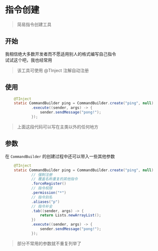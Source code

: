 # 指令创建
> 简易指令创建工具

## 开始
我相信绝大多数开发者而不愿适用别人的格式编写自己指令  
试试这个吧，我也经常用

> 该工具可使用 @TInject 注解自动注册

## 使用
```java
    @TInject
    static CommandBuilder ping = CommandBuilder.create("ping", null)
            .execute((sender, args) -> {
                sender.sendMessage("pong!");
            });
```

> 上面这段代码可以写在主类以外的任何地方

## 参数
在 ``CommandBuilder`` 的创建过程中还可以带入一些其他参数
```java
    @TInject
    static CommandBuilder ping = CommandBuilder.create("ping", null)
            // 强制注册
            // 覆盖名称重复的其他指令
            .forceRegister()
            // 指令权限
            .permission("*")
            // 指令别名
            .aliases("p")
            // 指令补全
            .tab((sender, args) -> {
                return Lists.newArrayList();
            })
            .execute((sender, args) -> {
                sender.sendMessage("pong!");
            });
```

> 部分不常用的参数就不重复列举了
